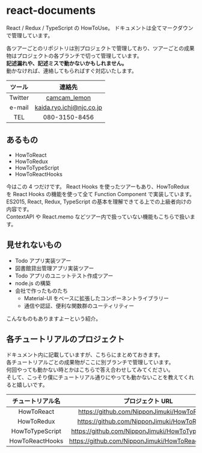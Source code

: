 # react-documents

React / Redux / TypeScript の HowToUse。
ドキュメントは全てマークダウンで管理しています。

各ツアーごとのリポジトリは別プロジェクトで管理しており、ツアーごとの成果物はプロジェクトの各ブランチで切って管理しています。  
**記述漏れや、記述ミスで動かないかもしれません。**  
動かなければ、連絡してもらればすぐ対応いたします。

| ツール  |                      連絡先                      |
| :-----: | :----------------------------------------------: |
| Twitter | [camcam_lemon](https://twitter.com/camcam_lemon) |
| e-mail  |             kaida.ryo.ichi@njc.co.jp             |
|   TEL   |                  080-3150-8456                   |

## あるもの

-   HowToReact
-   HowToRedux
-   HowToTypeScript
-   HowToReactHooks

今はこの 4 つだけです。
React Hooks を使ったツアーもあり、HowToRedux を React Hooks の機能を使って全て Function Component で実装しています。  
ES2015, React, Redux, TypeScript の基本を理解できてる上での上級者向けの内容です。  
ContextAPI や React.memo などツアー内で扱っていない機能もこちらで扱います。

## 見せれないもの

-   Todo アプリ実装ツアー
-   図書館貸出管理アプリ実装ツアー
-   Todo アプリのユニットテスト作成ツアー
-   node.js の構築
-   会社で作ったものたち
    -   Material-UI をベースに拡張したコンポーネントライブラリー
    -   通信や認証、便利な関数群のユーティリティー

こんなものもありますよーという紹介。

## 各チュートリアルのプロジェクト

ドキュメント内に記載していますが、こちらにまとめておきます。  
各チュートリアルごとの成果物がここに別ブランチで管理しています。  
何回やっても動かない時とかはこちらで答え合わせしてみてください。  
そして、こっそり僕にチュートリアル通りにやっても動かないことを教えてくれると嬉しいです。

| チュートリアル名 |                  プロジェクト URL                   |
| :--------------: | :-------------------------------------------------: |
|    HowToReact    |   https://github.com/NipponJimuki/HowToReact.git    |
|    HowToRedux    |   https://github.com/NipponJimuki/HowToRedux.git    |
| HowToTypeScript  | https://github.com/NipponJimuki/HowToTypeScript.git |
| HowToReactHooks  | https://github.com/NipponJimuki/HowToReactHooks.git |
